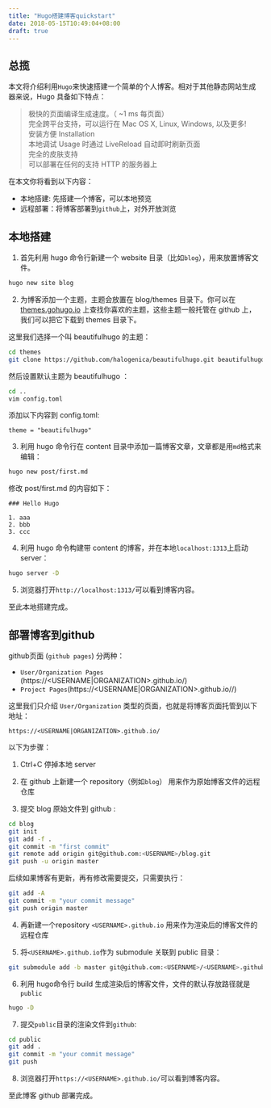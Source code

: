```yaml
---
title: "Hugo搭建博客quickstart"
date: 2018-05-15T10:49:04+08:00
draft: true
---
```


## 总揽

本文将介绍利用`Hugo`来快速搭建一个简单的个人博客。相对于其他静态网站生成器来说，Hugo 具备如下特点：

> 极快的页面编译生成速度。（ ~1 ms 每页面）  
> 完全跨平台支持，可以运行在  Mac OS X,  Linux,  Windows, 以及更多!   
> 安装方便 Installation  
> 本地调试 Usage 时通过 LiveReload 自动即时刷新页面   
> 完全的皮肤支持   
> 可以部署在任何的支持 HTTP 的服务器上    

在本文你将看到以下内容：

* 本地搭建: 先搭建一个博客，可以本地预览
* 远程部署：将博客部署到`github`上，对外开放浏览

## 本地搭建

1. 首先利用 hugo 命令行新建一个 website 目录（比如`blog`），用来放置博客文件。

```Bash
hugo new site blog
```

2. 为博客添加一个主题，主题会放置在 blog/themes 目录下。你可以在 [themes.gohugo.io](https://themes.gohugo.io/) 上查找你喜欢的主题，这些主题一般托管在 github 上，我们可以把它下载到 themes 目录下。  

这里我们选择一个叫 beautifulhugo 的主题：

```Bash
cd themes
git clone https://github.com/halogenica/beautifulhugo.git beautifulhugo
```

然后设置默认主题为 beautifulhugo ：  

```Bash
cd ..
vim config.toml
```

添加以下内容到 config.toml:

```
theme = "beautifulhugo"
```

3. 利用 hugo 命令行在 content 目录中添加一篇博客文章，文章都是用`md`格式来编辑：  

```Bash
hugo new post/first.md
```

修改 post/first.md 的内容如下：

```
### Hello Hugo

1. aaa
2. bbb
3. ccc
```

4. 利用 hugo 命令构建带 content 的博客，并在本地`localhost:1313`上启动 server：

```Bash
hugo server -D
```

5. 浏览器打开`http://localhost:1313/`可以看到博客内容。  

至此本地搭建完成。




## 部署博客到github
github页面 (`github pages`) 分两种：

* `User/Organization Pages` (https://<USERNAME|ORGANIZATION>.github.io/)
* `Project Pages`(https://<USERNAME|ORGANIZATION>.github.io/<PROJECT>/)

这里我们只介绍 `User/Organization` 类型的页面，也就是将博客页面托管到以下地址：

`https://<USERNAME|ORGANIZATION>.github.io/`

以下为步骤：

1. Ctrl+C 停掉本地 server

2. 在 github 上新建一个 repository（例如`blog`） 用来作为原始博客文件的远程仓库

3. 提交 blog 原始文件到 github :

```Bash
cd blog
git init
git add -f .
git commit -m "first commit"
git remote add origin git@github.com:<USERNAME>/blog.git
git push -u origin master
```

后续如果博客有更新，再有修改需要提交，只需要执行：  

```Bash
git add -A
git commit -m "your commit message"  
git push origin master  
```

4. 再新建一个repository `<USERNAME>.github.io` 用来作为渲染后的博客文件的远程仓库

5. 将`<USERNAME>.github.io`作为 submodule 关联到 public 目录：

```Bash
git submodule add -b master git@github.com:<USERNAME>/<USERNAME>.github.io.git public
```

6. 利用 hugo命令行 build 生成渲染后的博客文件，文件的默认存放路径就是`public` 

```Bash
hugo -D
```

7. 提交`public`目录的渲染文件到`github`:

```Bash
cd public
git add .
git commit -m "your commit message"
git push
```

8. 浏览器打开`https://<USERNAME>.github.io/`可以看到博客内容。

至此博客 github 部署完成。
